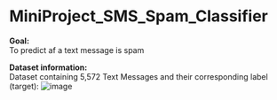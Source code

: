 # MiniProject_SMS_Spam_Classifier
**Goal:**<br>
To predict af a text message is spam

**Dataset information:**<br>
Dataset containing 5,572 Text Messages and their corresponding label (target):
![image](https://user-images.githubusercontent.com/101883942/179079138-77cbea01-a279-4995-becb-37b5680dd114.png)
